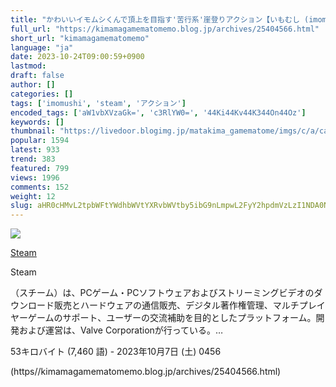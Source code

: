```yaml
---
title: "かわいいイモムシくんで頂上を目指す'苦行系'崖登りアクション【いもむし (imomushi)】Steam向けに10"
full_url: "https://kimamagamematomemo.blog.jp/archives/25404566.html"
short_url: "kimamagamematomemo"
language: "ja"
date: 2023-10-24T09:00:59+0900
lastmod: 
draft: false
author: []
categories: []
tags: ['imomushi', 'steam', 'アクション']
encoded_tags: ['aW1vbXVzaGk=', 'c3RlYW0=', '44Ki44Kv44K344On44Oz']
keywords: []
thumbnail: "https://livedoor.blogimg.jp/matakima_gamematome/imgs/c/a/ca621e8b-s.jpg"
popular: 1594
latest: 933
trend: 383
featured: 799
views: 1996
comments: 152
weight: 12
slug: aHR0cHMvL2tpbWFtYWdhbWVtYXRvbWVtby5ibG9nLmpwL2FyY2hpdmVzLzI1NDA0NTY2Lmh0bWw=
---
```


![](https://livedoor.blogimg.jp/matakima_gamematome/imgs/c/a/ca621e8b-s.jpg)

<div><a target='_blank' href='https//ja.wikipedia.org/wiki/Steam' title='Steam'><p>Steam</p></a> <p class='searchresult'><p>Steam</p>（スチーム）は、PCゲーム・PCソフトウェアおよびストリーミングビデオのダウンロード販売とハードウェアの通信販売、デジタル著作権管理、マルチプレイヤーゲームのサポート、ユーザーの交流補助を目的としたプラットフォーム。開発および運営は、Valve Corporationが行っている。…</p> <p class='mw-search-result-data'>53キロバイト (7,460 語) - 2023年10月7日 (土) 0456</p></div>

(https//kimamagamematomemo.blog.jp/archives/25404566.html)
